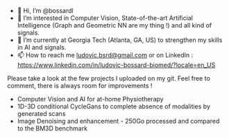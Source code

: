 - 👋 Hi, I’m @bossardl
- 👀 I’m interested in Computer Vision, State-of-the-art Artificial Intelligence (Graph and Geometric NN are my thing !) and all kind of signals.
- 🌱 I’m currently at Georgia Tech (Atlanta, GA, US) to strengthen my skills in AI and signals.
- 📫 How to reach me ludovic.bsrd@gmail.com or on LinkedIn : https://www.linkedin.com/in/ludovic-bossard-biomed/?locale=en_US

Please take a look at the few projects I uploaded on my git. Feel free to comment, there is always room for improvements !
- Computer Vision and AI for at-home Physiotherapy
- 1D-3D conditional CycleGans to complete absence of modalities by generated scans
- Image Denoising and enhancement - 250Go processed and compared to the BM3D benchmark

<!---
bossardl/bossardl is a ✨ special ✨ repository because its `README.md` (this file) appears on your GitHub profile.
You can click the Preview link to take a look at your changes.
--->

